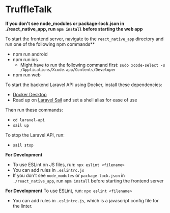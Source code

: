 # TruffleTalk

**If you don't see node_modules or package-lock.json in ./react_native_app, run `npm install` before starting the web app**

To start the frontend server, navigate to the `react_native_app` directory and run one of the following npm commands**
- npm run android
- npm run ios
  - Might have to run the following command first: `sudo xcode-select -s /Applications/Xcode.app/Contents/Developer`
- npm run web

To start the backend Laravel API using Docker, install these dependencies:
- [Docker Desktop](https://www.docker.com/products/docker-desktop/)
- Read up on [Laravel Sail](https://laravel.com/docs/10.x/sail) and set a shell alias for ease of use

Then run these commands:
- `cd laravel-api`
- `sail up`

To stop the Laravel API, run:
- `sail stop`

**For Development**
- To use ESLint on JS files, run: `npx eslint <filename>`
- You can add rules in `.eslintrc.js`
- If you don't see `node_modules` or `package-lock.json` in `./react_native_app`, run `npm install` before starting the frontend server

**For Development**
To use ESLint, run: `npx eslint <filename>`
- You can add rules in `.eslintrc.js`, which is a javascript config file for the linter.